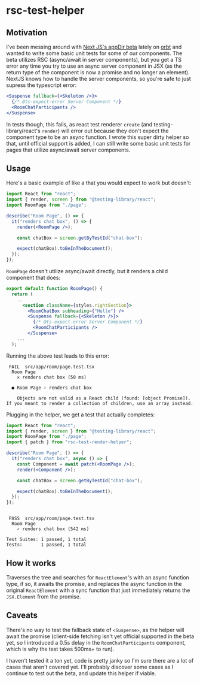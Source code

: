 # rsc-test-helper

## Motivation

I've been messing around with [Next JS's appDir beta](https://beta.nextjs.org/docs/getting-started) lately on [orbt](https://github.com/tsanga/orbt) and wanted to write some basic unit tests for some of our components. The beta utilizes RSC (async/await in server components), but you get a TS error any time you try to use an async server component in JSX (as the return type of the component is now a promise and no longer an element). NextJS knows how to handle the server components, so you're safe to just supress the typescript error:

```jsx
<Suspense fallback={<Skeleton />}>
  {/* @ts-expect-error Server Component */}
  <RoomChatParticipants />
</Suspense>
```

In tests though, this fails, as react test renderer `create` (and testing-library/react's `render`) will error out because they don't expect the component type to be an async function. I wrote this super dirty helper so that, until official support is added, I can still write some basic unit tests for pages that utilize async/await server components.

## Usage

Here's a basic example of like a that you would expect to work but doesn't:

```jsx
import React from "react";
import { render, screen } from "@testing-library/react";
import RoomPage from "./page";

describe("Room Page", () => {
  it("renders chat box", () => {
    render(<RoomPage />);

    const chatBox = screen.getByTestId("chat-box");

    expect(chatBox).toBeInTheDocument();
  });
});
```

`RoomPage` doesn't utilize async/await directly, but it renders a child component that does:

```jsx
export default function RoomPage() {
  return (
    ..
      <section className={styles.rightSection}>
        <RoomChatBox subheading={"Hello"} />
        <Suspense fallback={<Skeleton />}>
          {/* @ts-expect-error Server Component */}
          <RoomChatParticipants />
        </Suspense>
    ...
  );
```

Running the above test leads to this error:

```console
 FAIL  src/app/room/page.test.tsx
  Room Page
    ✕ renders chat box (50 ms)

  ● Room Page › renders chat box

    Objects are not valid as a React child (found: [object Promise]). If you meant to render a collection of children, use an array instead.
```

Plugging in the helper, we get a test that actually completes:

```jsx
import React from "react";
import { render, screen } from "@testing-library/react";
import RoomPage from "./page";
import { patch } from "rsc-test-render-helper";

describe("Room Page", () => {
  it("renders chat box", async () => {
    const Component = await patch(<RoomPage />);
    render(<Component />);

    const chatBox = screen.getByTestId("chat-box");

    expect(chatBox).toBeInTheDocument();
  });
});
```

```console

 PASS  src/app/room/page.test.tsx
  Room Page
    ✓ renders chat box (542 ms)

Test Suites: 1 passed, 1 total
Tests:       1 passed, 1 total
```

## How it works

Traverses the tree and searches for `ReactElement`'s with an async function type, if so, it awaits the promise, and replaces the async function in the original `ReactElement` with a sync function that just immediately returns the `JSX.Element` from the promise.

## Caveats

There's no way to test the fallback state of `<Suspense>`, as the helper will await the promise (client-side fetching isn't yet official supported in the beta yet, so I introduced a 0.5s delay in the `RoomChatParticipants` component, which is why the test takes 500ms+ to run).

I haven't tested it a ton yet, code is pretty janky so I'm sure there are a lot of cases that aren't covered yet. I'll probably discover some cases as I continue to test out the beta, and update this helper if viable.
